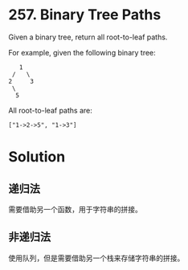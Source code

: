 # 257. Binary Tree Paths

Given a binary tree, return all root-to-leaf paths.

For example, given the following binary tree:

	   1
	 /   \
	2     3
	 \
	  5

All root-to-leaf paths are:

	["1->2->5", "1->3"]

# Solution

## 递归法

需要借助另一个函数，用于字符串的拼接。

## 非递归法

使用队列，但是需要借助另一个栈来存储字符串的拼接。

